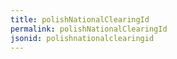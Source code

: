 ```yaml
---
title: polishNationalClearingId
permalink: polishNationalClearingId
jsonid: polishnationalclearingid
---
```

